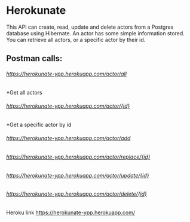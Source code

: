 # Herokunate

This API can create, read, update and delete actors from a Postgres database using Hibernate.
An actor has some simple information stored.
You can retrieve all actors, or a specific actor by their id.

## Postman calls:

###### https://herokunate-ypp.herokuapp.com/actor/all
*Get all actors
###### https://herokunate-ypp.herokuapp.com/actor/{id}
*Get a specific actor by id
###### https://herokunate-ypp.herokuapp.com/actor/add
###### https://herokunate-ypp.herokuapp.com/actor/replace/{id}
###### https://herokunate-ypp.herokuapp.com/actor/update/{id}
###### https://herokunate-ypp.herokuapp.com/actor/delete/{id}

Heroku link https://herokunate-ypp.herokuapp.com/
